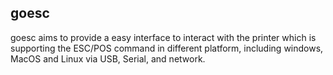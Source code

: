 ## goesc
goesc aims to provide a easy interface to interact with the printer which is supporting the ESC/POS command in different platform, including windows, MacOS and Linux via USB, Serial, and network.
